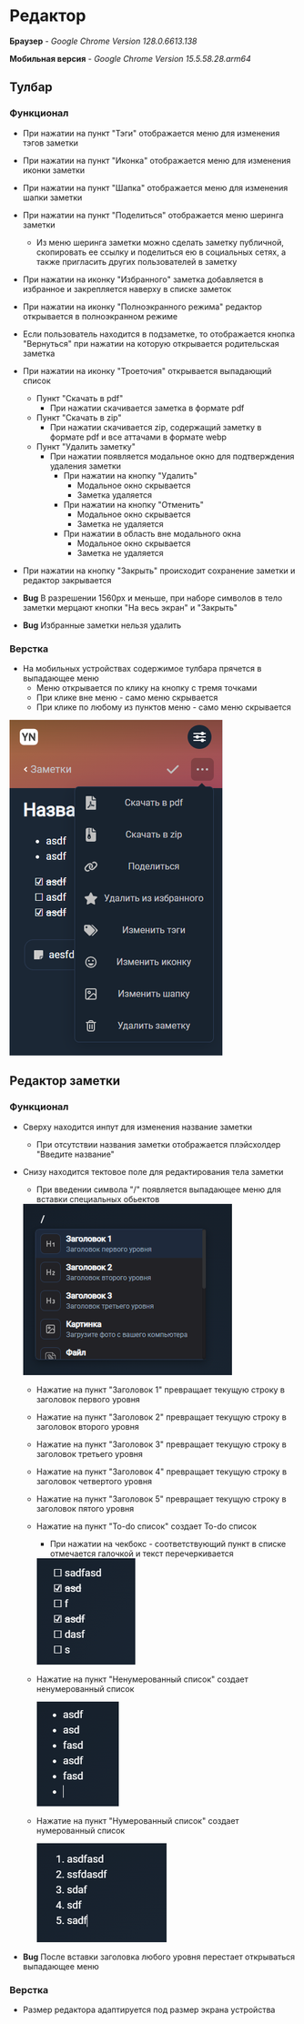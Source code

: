 # Редактор

**Браузер** - _Google Chrome Version 128.0.6613.138_

**Мобильная версия** - _Google Chrome Version 15.5.58.28.arm64_

## Тулбар

### Функционал

* При нажатии на пункт "Тэги" отображается меню для изменения тэгов заметки
* При нажатии на пункт "Иконка" отображается меню для изменения иконки заметки
* При нажатии на пункт "Шапка" отображается меню для изменения шапки заметки
* При нажатии на пункт "Поделиться" отображается меню шеринга заметки
  * Из меню шеринга заметки можно сделать заметку публичной, скопировать ее ссылку и поделиться ею в социальных сетях, а также пригласить других пользователей в заметку
* При нажатии на иконку "Избранного" заметка добавляется в избранное и закрепляется наверху в списке заметок
* При нажатии на иконку "Полноэкранного режима" редактор открывается в полноэкранном режиме
* Если пользователь находится в подзаметке, то отображается кнопка "Вернуться" при нажатии на которую открывается родительская заметка
* При нажатии на иконку "Троеточия" открывается выпадающий список
  * Пункт "Скачать в pdf" 
    * При нажатии скачивается заметка в формате pdf
  * Пункт "Скачать в zip"
    * При нажатии скачивается zip, содержащий заметку в формате pdf и все аттачами в формате webp
  * Пункт "Удалить заметку"
    * При нажатии появляется модальное окно для подтверждения удаления заметки
      * При нажатии на кнопку "Удалить"
        * Модальное окно скрывается
        * Заметка удаляется
      * При нажатии на кнопку "Отменить"
        * Модальное окно скрывается
        * Заметка не удаляется
      * При нажатии в область вне модального окна
        * Модальное окно скрывается
        * Заметка не удаляется
* При нажатии на кнопку "Закрыть" происходит сохранение заметки и редактор закрывается

* **Bug** В разрешении 1560px и меньше, при наборе символов в тело заметки мерцают кнопки "На весь экран" и "Закрыть"
* **Bug** Избранные заметки нельзя удалить

### Верстка

* На мобильных устройствах содержимое тулбара прячется в выпадающее меню
  * Меню открывается по клику на кнопку с тремя точками
  * При клике вне меню - само меню скрывается
  * При клике по любому из пунктов меню - само меню скрывается

<img src="img/mobile-editor-toolbar-menu.png">


## Редактор заметки

### Функционал

* Сверху находится инпут для изменения название заметки
  * При отсутствии названия заметки отображается плэйсхолдер "Введите название"
* Снизу находится тектовое поле для редактирования тела заметки
  * При введении символа "/" появляется выпадающее меню для вставки специальных обьектов

  <img src="img/editor-dropdown.png">

    * Нажатие на пункт "Заголовок 1" превращает текущую строку в заголовок первого уровня
    * Нажатие на пункт "Заголовок 2" превращает текущую строку в заголовок второго уровня
    * Нажатие на пункт "Заголовок 3" превращает текущую строку в заголовок третьего уровня
    * Нажатие на пункт "Заголовок 4" превращает текущую строку в заголовок четвертого уровня
    * Нажатие на пункт "Заголовок 5" превращает текущую строку в заголовок пятого уровня
    * Нажатие на пункт "To-do список" создает To-do список
      * При нажатии на чекбокс - соответствующий пункт в списке отмечается галочкой и текст перечеркивается
      
      <img src="img/todo.png">
  * Нажатие на пункт "Ненумерованный список" создает ненумерованный список

    <img src="img/ol.png">
  * Нажатие на пункт "Нумерованный список" создает нумерованный список
  
    <img src="img/ul.png">

  

* **Bug** После вставки заголовка любого уровня перестает открываться выпадающее меню

### Верстка

* Размер редактора адаптируется под размер экрана устройства
